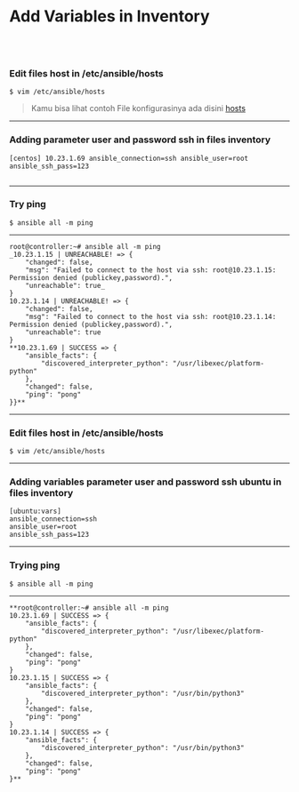 # Add Variables in Inventory
<br><br>
### Edit files host in /etc/ansible/hosts
```
$ vim /etc/ansible/hosts
```
> Kamu bisa lihat contoh File konfigurasinya ada disini [hosts](./hosts)
---
### Adding parameter user and password ssh in files inventory
```
[centos] 10.23.1.69 ansible_connection=ssh ansible_user=root ansible_ssh_pass=123
 
```
---
### Try ping 
```
$ ansible all -m ping
```
---
```
root@controller:~# ansible all -m ping
_10.23.1.15 | UNREACHABLE! => {
    "changed": false,
    "msg": "Failed to connect to the host via ssh: root@10.23.1.15: Permission denied (publickey,password).",
    "unreachable": true_
}
10.23.1.14 | UNREACHABLE! => {
    "changed": false,
    "msg": "Failed to connect to the host via ssh: root@10.23.1.14: Permission denied (publickey,password).",
    "unreachable": true
}
**10.23.1.69 | SUCCESS => {
    "ansible_facts": {
        "discovered_interpreter_python": "/usr/libexec/platform-python"
    },
    "changed": false,
    "ping": "pong"
}}**
```
---
### Edit files host in /etc/ansible/hosts
```
$ vim /etc/ansible/hosts
```
---
### Adding variables parameter user and password ssh ubuntu in files inventory
```
[ubuntu:vars]
ansible_connection=ssh
ansible_user=root
ansible_ssh_pass=123
```
---
### Trying ping 
```
$ ansible all -m ping
```
---
```
**root@controller:~# ansible all -m ping
10.23.1.69 | SUCCESS => {
    "ansible_facts": {
        "discovered_interpreter_python": "/usr/libexec/platform-python"
    },
    "changed": false,
    "ping": "pong"
}
10.23.1.15 | SUCCESS => {
    "ansible_facts": {
        "discovered_interpreter_python": "/usr/bin/python3"
    },
    "changed": false,
    "ping": "pong"
}
10.23.1.14 | SUCCESS => {
    "ansible_facts": {
        "discovered_interpreter_python": "/usr/bin/python3"
    },
    "changed": false,
    "ping": "pong"
}**
```
